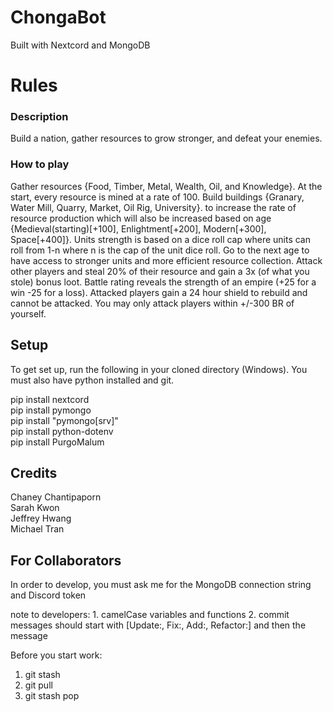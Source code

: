 # ChongaBot
Built with Nextcord and MongoDB

# Rules
### Description
Build a nation, gather resources to grow stronger, and defeat your enemies.

### How to play
Gather resources {Food, Timber, Metal, Wealth, Oil, and Knowledge}. At the start, every resource
is mined at a rate of 100. Build buildings {Granary, Water Mill, Quarry, Market, Oil Rig, University}.
to increase the rate of resource production which will also be increased based on age {Medieval(starting)[+100], Enlightment[+200], Modern[+300], Space[+400]}.
Units strength is based on a dice roll cap where units can roll from 1-n where n is the cap of the unit dice roll.
Go to the next age to have access to stronger units and more efficient resource collection. 
Attack other players and steal 20% of their resource and gain a 3x (of what you stole) bonus loot.
Battle rating reveals the strength of an empire (+25 for a win -25 for a loss).
Attacked players gain a 24 hour shield to rebuild and cannot be attacked. You may only attack players within +/-300 BR of yourself.

## Setup
To get set up, run the following in your cloned directory (Windows).
You must also have python installed and git.

pip install nextcord   
pip install pymongo  
pip install "pymongo[srv]"  
pip install python-dotenv  
pip install PurgoMalum  

## Credits
Chaney Chantipaporn  
Sarah Kwon  
Jeffrey Hwang  
Michael Tran  


## For Collaborators
In order to develop, you must ask me for the MongoDB connection string and Discord token

note to developers:
    1. camelCase variables and functions
    2. commit messages should start with [Update:, Fix:, Add:, Refactor:] and then the message

Before you start work:
1. git stash
2. git pull
3. git stash pop